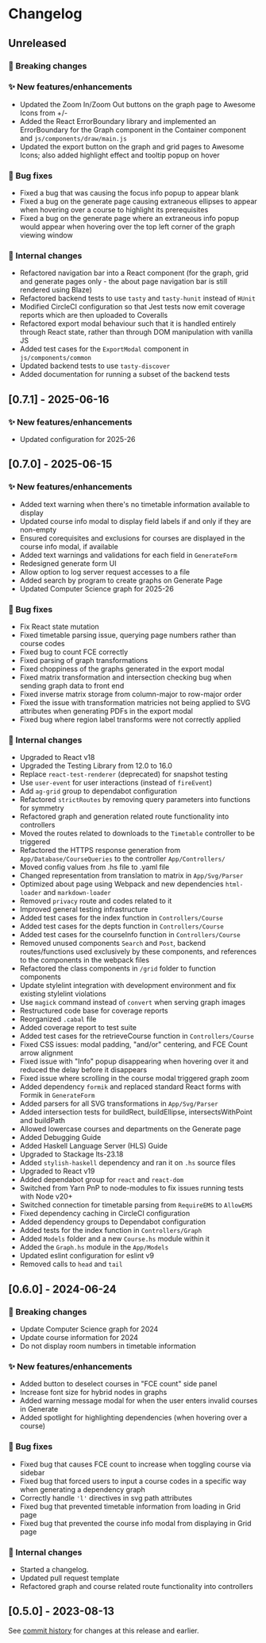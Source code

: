 # Changelog

## Unreleased

### 🚨 Breaking changes

### ✨ New features/enhancements

- Updated the Zoom In/Zoom Out buttons on the graph page to Awesome Icons from +/-
- Added the React ErrorBoundary library and implemented an ErrorBoundary for the Graph component in the Container component and `js/components/draw/main.js`
- Updated the export button on the graph and grid pages to Awesome Icons; also added highlight effect and tooltip popup on hover

### 🐛 Bug fixes

- Fixed a bug that was causing the focus info popup to appear blank
- Fixed a bug on the generate page causing extraneous ellipses to appear when hovering over a course to highlight its prerequisites
- Fixed a bug on the generate page where an extraneous info popup would appear when hovering over the top left corner of the graph viewing window

### 🔧 Internal changes

- Refactored navigation bar into a React component (for the graph, grid and generate pages only - the about page navigation bar is still rendered using Blaze)
- Refactored backend tests to use `tasty` and `tasty-hunit` instead of `HUnit`
- Modified CircleCI configuration so that Jest tests now emit coverage reports which are then uploaded to Coveralls
- Refactored export modal behaviour such that it is handled entirely through React state, rather than through DOM manipulation with vanilla JS
- Added test cases for the `ExportModal` component in `js/components/common`
- Updated backend tests to use `tasty-discover`
- Added documentation for running a subset of the backend tests

## [0.7.1] - 2025-06-16

### ✨ New features/enhancements

- Updated configuration for 2025-26

## [0.7.0] - 2025-06-15

### ✨ New features/enhancements

- Added text warning when there's no timetable information available to display
- Updated course info modal to display field labels if and only if they are non-empty
- Ensured corequisites and exclusions for courses are displayed in the course info modal, if available
- Added text warnings and validations for each field in `GenerateForm`
- Redesigned generate form UI
- Allow option to log server request accesses to a file
- Added search by program to create graphs on Generate Page
- Updated Computer Science graph for 2025-26

### 🐛 Bug fixes

- Fix React state mutation
- Fixed timetable parsing issue, querying page numbers rather than course codes
- Fixed bug to count FCE correctly
- Fixed parsing of graph transformations
- Fixed choppiness of the graphs generated in the export modal
- Fixed matrix transformation and intersection checking bug when sending graph data to front end
- Fixed inverse matrix storage from column-major to row-major order
- Fixed the issue with transformation matricies not being applied to SVG attributes when generating PDFs in the export modal
- Fixed bug where region label transforms were not correctly applied

### 🔧 Internal changes

- Upgraded to React v18
- Upgraded the Testing Library from 12.0 to 16.0
- Replace `react-test-renderer` (deprecated) for snapshot testing
- Use `user-event` for user interactions (instead of `fireEvent`)
- Add `ag-grid` group to dependabot configuration
- Refactored `strictRoutes` by removing query parameters into functions for symmetry
- Refactored graph and generation related route functionality into controllers
- Moved the routes related to downloads to the `Timetable` controller to be triggered
- Refactored the HTTPS response generation from `App/Database/CourseQueries` to the controller `App/Controllers/`
- Moved config values from .hs file to .yaml file
- Changed representation from translation to matrix in `App/Svg/Parser`
- Optimized about page using Webpack and new dependencies `html-loader` and `markdown-loader`
- Removed `privacy` route and codes related to it
- Improved general testing infrastructure
- Added test cases for the index function in `Controllers/Course`
- Added test cases for the depts function in `Controllers/Course`
- Added test cases for the courseInfo function in `Controllers/Course`
- Removed unused components `Search` and `Post`, backend routes/functions used exclusively by these components, and references to the components in the webpack files
- Refactored the class components in `/grid` folder to function components
- Update stylelint integration with development environment and fix existing stylelint violations
- Use `magick` command instead of `convert` when serving graph images
- Restructured code base for coverage reports
- Reorganized `.cabal` file
- Added coverage report to test suite
- Added test cases for the retrieveCourse function in `Controllers/Course`
- Fixed CSS issues: modal padding, "and/or" centering, and FCE Count arrow alignment
- ⁠Fixed issue with "Info" popup disappearing when hovering over it and reduced the delay before it disappears
- ⁠Fixed issue where scrolling in the course modal triggered graph zoom
- Added dependency `formik` and replaced standard React forms with Formik in `GenerateForm`
- Added parsers for all SVG transformations in `App/Svg/Parser`
- Added intersection tests for buildRect, buildEllipse, intersectsWithPoint and buildPath
- Allowed lowercase courses and departments on the Generate page
- Added Debugging Guide
- Added Haskell Language Server (HLS) Guide
- Upgraded to Stackage lts-23.18
- Added `stylish-haskell` dependency and ran it on `.hs` source files
- Upgraded to React v19
- Added dependabot group for `react` and `react-dom`
- Switched from Yarn PnP to node-modules to fix issues running tests with Node v20+
- Switched connection for timetable parsing from `RequireEMS` to `AllowEMS`
- Fixed dependency caching in CircleCI configuration
- Added dependency groups to Dependabot configuration
- Added tests for the index function in `Controllers/Graph`
- Added `Models` folder and a new `Course.hs` module within it
- Added the `Graph.hs` module in the `App/Models`
- Updated eslint configuration for eslint v9
- Removed calls to `head` and `tail`

## [0.6.0] - 2024-06-24

### 🚨 Breaking changes

- Update Computer Science graph for 2024
- Update course information for 2024
- Do not display room numbers in timetable information

### ✨ New features/enhancements

- Added button to deselect courses in "FCE count" side panel
- Increase font size for hybrid nodes in graphs
- Added warning message modal for when the user enters invalid courses in Generate
- Added spotlight for highlighting dependencies (when hovering over a course)

### 🐛 Bug fixes

- Fixed bug that causes FCE count to increase when toggling course via sidebar
- Fixed bug that forced users to input a course codes in a specific way when generating a dependency graph
- Correctly handle `'l'` directives in svg path attributes
- Fixed bug that prevented timetable information from loading in Grid page
- Fixed bug that prevented the course info modal from displaying in Grid page

### 🔧 Internal changes

- Started a changelog.
- Updated pull request template
- Refactored graph and course related route functionality into controllers

## [0.5.0] - 2023-08-13

See [commit history](https://github.com/Courseography/courseography/commits/master/) for changes at this release and earlier.
